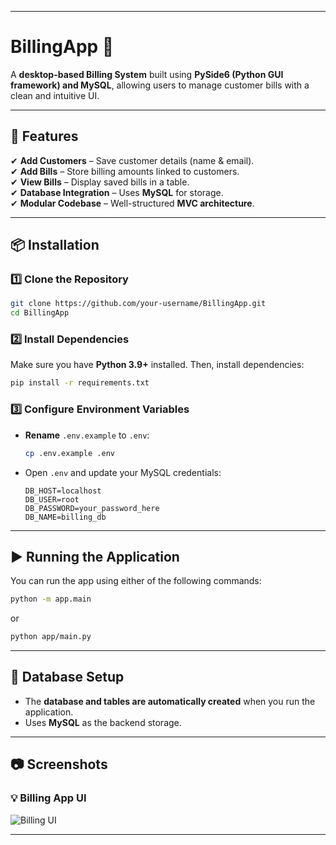 
---

# **BillingApp** 🧾  

A **desktop-based Billing System** built using **PySide6 (Python GUI framework) and MySQL**, allowing users to manage customer bills with a clean and intuitive UI.  

---

## **🚀 Features**  
✔ **Add Customers** – Save customer details (name & email).  
✔ **Add Bills** – Store billing amounts linked to customers.  
✔ **View Bills** – Display saved bills in a table.  
✔ **Database Integration** – Uses **MySQL** for storage.  
✔ **Modular Codebase** – Well-structured **MVC architecture**.  

---

## **📦 Installation**  

### **1️⃣ Clone the Repository**  
```bash
git clone https://github.com/your-username/BillingApp.git
cd BillingApp
```

### **2️⃣ Install Dependencies**  
Make sure you have **Python 3.9+** installed. Then, install dependencies:  
```bash
pip install -r requirements.txt
```

### **3️⃣ Configure Environment Variables**  
- **Rename** `.env.example` to `.env`:  
  ```bash
  cp .env.example .env
  ```
- Open `.env` and update your MySQL credentials:  
  ```
  DB_HOST=localhost
  DB_USER=root
  DB_PASSWORD=your_password_here
  DB_NAME=billing_db
  ```

---

## **▶ Running the Application**  

You can run the app using either of the following commands:  

```bash
python -m app.main
```
or  
```bash
python app/main.py
```

---

## **💾 Database Setup**  
- The **database and tables are automatically created** when you run the application.  
- Uses **MySQL** as the backend storage.  

---

## **📷 Screenshots**  
### 💡 Billing App UI
![Billing UI](screenshots/ui.png) 

---
